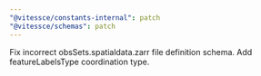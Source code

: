 ```yaml
---
"@vitessce/constants-internal": patch
"@vitessce/schemas": patch
---
```


Fix incorrect obsSets.spatialdata.zarr file definition schema. Add featureLabelsType coordination type.
